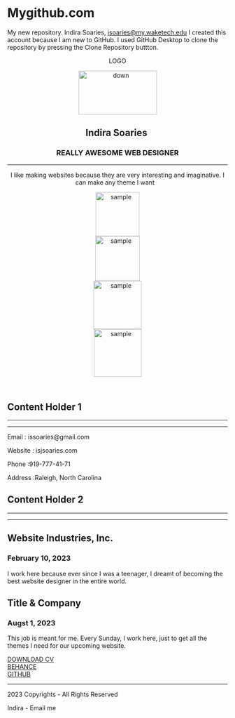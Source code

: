 # Mygithub.com
My new repository.
Indira Soaries, isoaries@my.waketech.edu
I created this account because I am new to GitHub.
I used GitHub Desktop to clone the repository by pressing the Clone Repository buttton.
<!doctype html>
<html>
<head>
<meta charset="utf-8">
<meta name="viewport" content="width=device-width, initial-scale=1">
<title>About Page template By Adobe Dreamweaver</title>
<link href="AboutPageAssets/styles/aboutPageStyle.css" rel="stylesheet" type="text/css">

<!--The following script tag downloads a font from the Adobe Edge Web Fonts server for use within the web page. We recommend that you do not modify it.-->
<script>var __adobewebfontsappname__="dreamweaver"</script><script src="http://use.edgefonts.net/montserrat:n4:default;source-sans-pro:n2:default.js" type="text/javascript"></script>
</head>

<body>
<!-- Header content -->
<header>
  <div class="profileLogo"> 
    <!-- Profile logo. Add a img tag in place of <span>. -->
    <p class="logoPlaceholder"><!-- <img src="logoImage.png" alt="sample logo"> --><span>LOGO</span></p>
  </div>
 
  <div class="profilePhoto socialNetworkNavBar"> 
  <img src="WIN_20230502_19_38_15_Pro.jpg" width="179" height="100" alt="down"/></div>
  <!-- Identity details -->
  <section class="profileHeader">
    <h1>Indira Soaries&nbsp;</h1>
    <h3>REALLY AWESOME WEB DESIGNER</h3>
    <hr>
    <p>I like making websites because they are very interesting and imaginative. I can make any theme I want&nbsp; &nbsp;</p>
  </section>
  <!-- Links to Social network accounts -->
  <aside class="socialNetworkNavBar">
    <div class="socialNetworkNav"> 
      <img src="download.jpeg"  alt="sample" width="100"> <!-- Add a Anchor tag with nested img tag here --></div>
    <div class="socialNetworkNav"> 
      <!-- Add a Anchor tag with nested img tag here --> 
      <img src="OIP (3).jpeg"  alt="sample" width="102"> </div>
    <div class="socialNetworkNav"> 
      <!-- Add a Anchor tag with nested img tag here --> 
      <img src="th (3).jpeg"  alt="sample" width="110"> </div>
    <div class="socialNetworkNav"> 
      <!-- Add a Anchor tag with nested img tag here --> 
      <img src="th (7).jpeg"  alt="sample" width="109"> </div>
  </aside>
</header>
<!-- content -->
<section class="mainContent"> 
  <!-- Contact details -->
  <section class="section1">
    <h2 class="sectionTitle">Content Holder 1</h2>
    <hr class="sectionTitleRule">
    <hr class="sectionTitleRule2">
    <div class="section1Content">
      <p><span>Email :</span> issoaries@gmail.com</p>
      <p><span>Website : isjsoaries.com</span> </p>
      <p><span>Phone :919-777-41-71</span> </p>
      <p><span>Address :Raleigh, North Carolina</span> </p>
    </div>
  </section>
  <!-- Previous experience details -->
  <section class="section2">
    <h2 class="sectionTitle">Content Holder 2</h2>
    <hr class="sectionTitleRule">
    <hr class="sectionTitleRule2">
    <!-- First Title & company details  -->
    <article class="section2Content">
      <h2 class="sectionContentTitle">Website Industries, Inc.&nbsp;</h2>
      <h3 class="sectionContentSubTitle">February 10, 2023</h3>
      <p class="sectionContent"> I work here because ever since I was a teenager, I dreamt of becoming the best website designer in the entire world.&nbsp; </p>
    </article>
    <!-- Second Title & company details  -->
    <article class="section2Content">
      <h2 class="sectionContentTitle"> Title & Company</h2>
      <h3 class="sectionContentSubTitle">Augst 1, 2023&nbsp; &nbsp;</h3>
      <p class="sectionContent"> This job is meant for me. Every Sunday, I work here, just to get all the themes I need for our upcoming website.&nbsp; &nbsp; &nbsp; </p>
    </article>
    <!-- Replicate the above Div block to add more title and company details --> 
  </section>
  <!-- Links to expore your past projects and download your CV -->
  <aside class="externalResourcesNav">
    <div class="externalResources"> <a href="#" title="Download CV Link">DOWNLOAD CV</a> </div>
    <span class="stretch"></span>
    <div class="externalResources"><a href="#" title="Behance Link">BEHANCE</a> </div>
    <span class="stretch"></span>
    <div class="externalResources"><a href="#" title="Github Link">GITHUB</a> </div>
  </aside>
</section>
<footer>
  <hr>
  <p class="footerDisclaimer">2023  Copyrights - <span>All Rights Reserved</span></p>
  <p class="footerNote">Indira - <span>Email me</span></p>
</footer>
</body>
</html>
